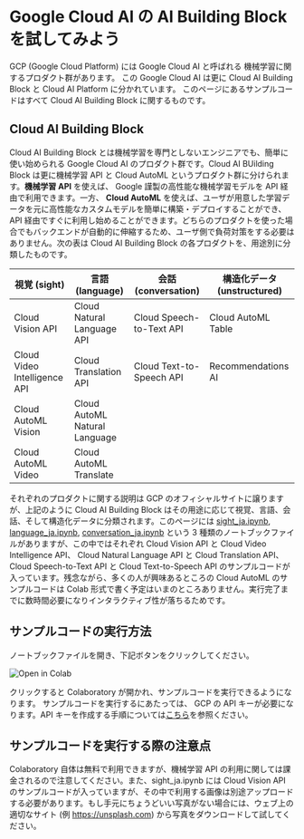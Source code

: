 # Google Cloud AI の AI Building Block を試してみよう

GCP (Google Cloud Platform) には Google Cloud AI と呼ばれる 機械学習に関するプロダクト群があります。
この Google Cloud AI は更に Cloud AI Building Block と Cloud AI Platform に分かれています。
このページにあるサンプルコードはすべて Cloud AI Building Block に関するものです。

## Cloud AI Building Block
Cloud AI Building Block とは機械学習を専門としないエンジニアでも、簡単に使い始められる Google Cloud AI のプロダクト群です。Cloud AI BUilding Block は更に機械学習 API と Cloud AutoML というプロダクト群に分けられます。**機械学習 API** を使えば、 Google 謹製の高性能な機械学習モデルを API 経由で利用できます。一方、 **Cloud AutoML** を使えば、ユーザが用意した学習データを元に高性能なカスタムモデルを簡単に構築・デプロイすることができ、API 経由ですぐに利用し始めることができます。どちらのプロダクトを使った場合でもバックエンドが自動的に伸縮するため、ユーザ側で負荷対策をする必要はありません。次の表は Cloud AI Building Block の各プロダクトを、用途別に分類したものです。

|視覚 (sight)                 |言語 (language)              |会話 (conversation)        |構造化データ (unstructured)|
| -------------------------- | --------------------------- | ------------------------ | ----------------------- |
|Cloud Vision API            |Cloud Natural Language API   | Cloud Speech-to-Text API |Cloud AutoML Table       |
|Cloud Video Intelligence API|Cloud Translation API        | Cloud Text-to-Speech API |Recommendations AI       |
|Cloud AutoML Vision         |Cloud AutoML Natural Language|                          |                         |
|Cloud AutoML Video          |Cloud AutoML Translate       |                          |                         |

それぞれのプロダクトに関する説明は GCP のオフィシャルサイトに譲りますが、上記のように Cloud AI Building Block はその用途に応じて視覚、言語、会話、そして構造化データに分類されます。このページには [sight_ja.ipynb](https://github.com/Youki/gcp-getting-started-lab-jp/blob/master/machine_learning/cloud_ai_building_blocks/sight_ja.ipynb), [language_ja.ipynb](https://github.com/Youki/gcp-getting-started-lab-jp/blob/master/machine_learning/cloud_ai_building_blocks/language_ja.ipynb), [conversation_ja.ipynb](https://github.com/Youki/gcp-getting-started-lab-jp/blob/master/machine_learning/cloud_ai_building_blocks/conversation_ja.ipynb) という 3 種類のノートブックファイルがありますが、この中ではそれぞれ Cloud Vision API と Cloud Video Intelligence API、 Cloud Natural Language API と Cloud Translation API、Cloud Speech-to-Text API と Cloud Text-to-Speech API のサンプルコードが入っています。残念ながら、多くの人が興味あるところの Cloud AutoML のサンプルコードは Colab 形式で書く予定はいまのところありません。実行完了までに数時間必要になりインタラクティブ性が落ちるためです。

## サンプルコードの実行方法
ノートブックファイルを開き、下記ボタンをクリックしてください。

![Open in Colab](https://colab.research.google.com/assets/colab-badge.svg)

クリックすると Colaboratory が開かれ、サンプルコードを実行できるようになります。
サンプルコードを実行するにあたっては、 GCP の API キーが必要になります。API キーを作成する手順については[こちら](https://cloud.google.com/docs/authentication/api-keys?hl=ja#creating_an_api_key)を参照ください。

## サンプルコードを実行する際の注意点
Colaboratory 自体は無料で利用できますが、機械学習 API の利用に関しては課金されるので注意してください。また、sight_ja.ipynb には Cloud Vision API のサンプルコードが入っていますが、その中で利用する画像は別途アップロードする必要があります。もし手元にちょうどいい写真がない場合には、ウェブ上の適切なサイト (例 https://unsplash.com) から写真をダウンロードして試してください。

